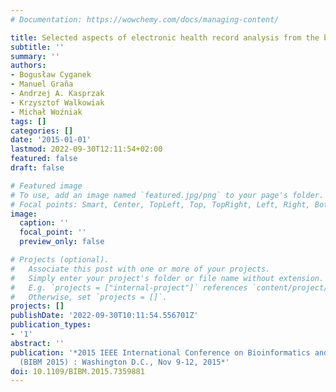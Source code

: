 ```yaml
---
# Documentation: https://wowchemy.com/docs/managing-content/

title: Selected aspects of electronic health record analysis from the big data perspective
subtitle: ''
summary: ''
authors:
- Bogusław Cyganek
- Manuel Graña
- Andrzej A. Kasprzak
- Krzysztof Walkowiak
- Michał Woźniak
tags: []
categories: []
date: '2015-01-01'
lastmod: 2022-09-30T12:11:54+02:00
featured: false
draft: false

# Featured image
# To use, add an image named `featured.jpg/png` to your page's folder.
# Focal points: Smart, Center, TopLeft, Top, TopRight, Left, Right, BottomLeft, Bottom, BottomRight.
image:
  caption: ''
  focal_point: ''
  preview_only: false

# Projects (optional).
#   Associate this post with one or more of your projects.
#   Simply enter your project's folder or file name without extension.
#   E.g. `projects = ["internal-project"]` references `content/project/deep-learning/index.md`.
#   Otherwise, set `projects = []`.
projects: []
publishDate: '2022-09-30T10:11:54.556701Z'
publication_types:
- '1'
abstract: ''
publication: '*2015 IEEE International Conference on Bioinformatics and Biomedicine
  (BIBM 2015) : Washington D.C., Nov 9-12, 2015*'
doi: 10.1109/BIBM.2015.7359881
---
```

